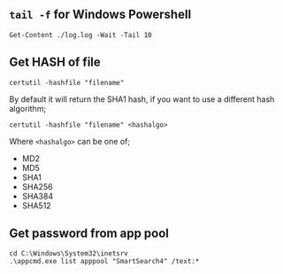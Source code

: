 ## `tail -f` for Windows Powershell
`Get-Content ./log.log -Wait -Tail 10`

## Get HASH of file
`certutil -hashfile "filename"`

By default it will return the SHA1 hash, if you want to use a different hash algorithm;

`certutil -hashfile "filename" <hashalgo>`

Where `<hashalgo>` can be one of;
* MD2
* MD5
* SHA1
* SHA256
* SHA384
* SHA512

## Get password from app pool
```
cd C:\Windows\System32\inetsrv
.\appcmd.exe list apppool "SmartSearch4" /text:*
```